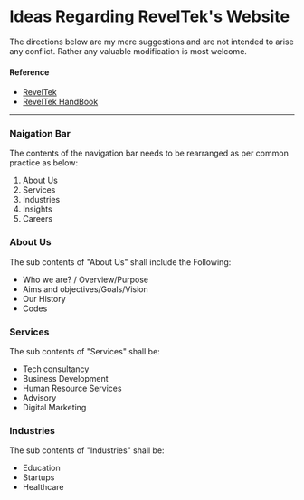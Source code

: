 # **Ideas Regarding RevelTek's Website**

The directions below are my mere suggestions and are not intended to arise any conflict. Rather any valuable modification is most welcome.

#### **Reference**
* [RevelTek](https://reveltek.com)
* [RevelTek HandBook](https://focushive-my.sharepoint.com/:b:/g/personal/aleem_focuspass_com/EVm5bu0iX6xBlyV7slgfvaMB3Jlefy8U9IuuD2D2_5-Q3A)
---


### **Naigation Bar**

The contents of the navigation bar needs to be rearranged as per common practice as below:
1) About Us
2) Services
3) Industries
4) Insights
5) Careers

### **About Us**
The sub contents of "About Us" shall include the Following:
*  Who we are? / Overview/Purpose
* Aims and objectives/Goals/Vision
* Our History
* Codes

### **Services**
The sub contents of "Services" shall be:
* Tech consultancy
* Business Development
* Human Resource Services
* Advisory
* Digital Marketing

### **Industries**
The sub contents of "Industries" shall be:
* Education
* Startups
* Healthcare




